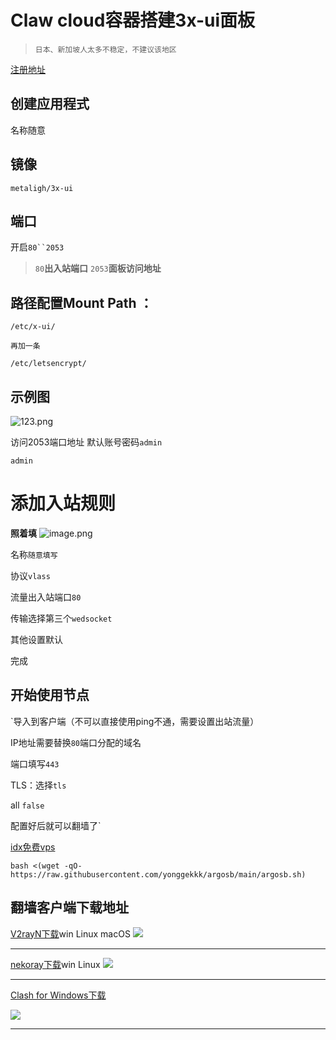 # Claw cloud容器搭建3x-ui面板
>`日本、新加坡人太多不稳定，不建议该地区`


[注册地址](https://console.run.claw.cloud/signin?link=WQSAZFMXPOVF)

## 创建应用程式
名称随意

## 镜像

```
metaligh/3x-ui
```

## 端口
开启`80``2053`
>`80`**出入站端口**
>`2053`**面板访问地址**

## 路径配置Mount Path ：
```
/etc/x-ui/
```

`再加一条`
```
/etc/letsencrypt/
```

## 示例图
![123.png](https://img.996399.xyz/file/1745946057497_123.png)

访问2053端口地址
默认账号密码`admin`
```
admin
```

# 添加入站规则
**照着填**
![image.png](https://img.996399.xyz/file/1745946297054_image.png)

名称`随意填写`

协议`vlass`

流量出入站端口`80`

传输选择第三个`wedsocket`

其他设置默认

完成

## 开始使用节点

`导入到客户端（不可以直接使用ping不通，需要设置出站流量）

IP地址需要替换`80`端口分配的域名

端口填写`443`

TLS：选择`tls`

all `false`

配置好后就可以翻墙了`


[idx免费vps](https://idx.google.com)
```
bash <(wget -qO- https://raw.githubusercontent.com/yonggekkk/argosb/main/argosb.sh)
```

## 翻墙客户端下载地址

[V2rayN下载](https://github.com/2dust/v2rayN)win Linux macOS
![](http://momo-1-img.ao1160301aila.workers.dev/%E5%B1%8F%E5%B9%95%E6%88%AA%E5%9B%BE%202025-04-30%20221551.png)


---
[nekoray下载](https://github.com/MatsuriDayo/nekoray)win Linux
![](http://momo-1-img.ao1160301aila.workers.dev/20250430221906846.png)

---
[Clash for Windows下载](https://github.com/MatsuriDayo/nekoray/releases)

![](http://momo-1-img.ao1160301aila.workers.dev/20250430221824951.png)

---


